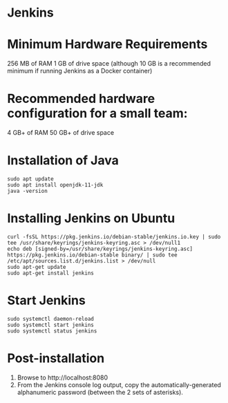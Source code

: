 # Jenkins


# Minimum Hardware Requirements
256 MB of RAM
1 GB of drive space (although 10 GB is a recommended minimum if running Jenkins as a Docker container)


# Recommended hardware configuration for a small team:
4 GB+ of RAM
50 GB+ of drive space

# Installation of Java
```
sudo apt update
sudo apt install openjdk-11-jdk
java -version
```

# Installing Jenkins on Ubuntu
```
curl -fsSL https://pkg.jenkins.io/debian-stable/jenkins.io.key | sudo tee /usr/share/keyrings/jenkins-keyring.asc > /dev/null1
echo deb [signed-by=/usr/share/keyrings/jenkins-keyring.asc] https://pkg.jenkins.io/debian-stable binary/ | sudo tee /etc/apt/sources.list.d/jenkins.list > /dev/null
sudo apt-get update
sudo apt-get install jenkins
```

# Start Jenkins
```
sudo systemctl daemon-reload
sudo systemctl start jenkins
sudo systemctl status jenkins
```

# Post-installation
1. Browse to http://localhost:8080
2. From the Jenkins console log output, copy the automatically-generated alphanumeric password (between the 2 sets of asterisks).
